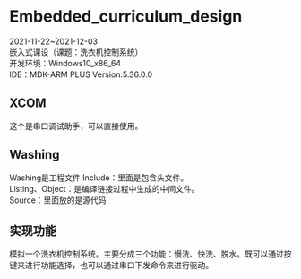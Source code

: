 # Embedded_curriculum_design  
2021-11-22~2021-12-03  
嵌入式课设（课题：洗衣机控制系统）  
开发环境：Windows10_x86_64  
IDE：MDK-ARM PLUS Version:5.36.0.0  

## XCOM
这个是串口调试助手，可以直接使用。

## Washing
Washing是工程文件
Include：里面是包含头文件。  
Listing、Object：是编译链接过程中生成的中间文件。  
Source：里面放的是源代码

## 实现功能
模拟一个洗衣机控制系统。主要分成三个功能：慢洗、快洗、脱水。既可以通过按键来进行功能选择，也可以通过串口下发命令来进行驱动。
